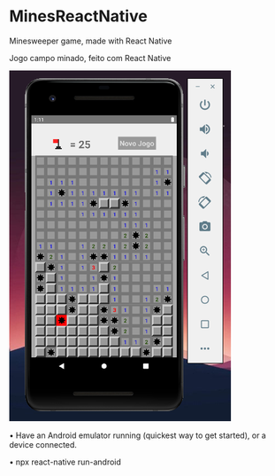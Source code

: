 # MinesReactNative 

<p>Minesweeper game, made with React Native</p>
<p>Jogo campo minado, feito com React Native</p>

![texto](https://github.com/S1lasAugusto/MinesReactNative/blob/main/image.png)

  <p> • Have an Android emulator running (quickest way to get started), or a device connected.</p>
  <p> •  npx react-native run-android </p>


